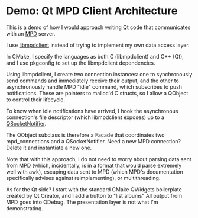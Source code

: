 # Demo: Qt MPD Client Architecture

This is a demo of how I would approach writing [Qt](https://www.qt.io/) code that communicates with an [MPD](https://www.musicpd.org/) server.

I use [libmpdclient](https://www.musicpd.org/libs/libmpdclient/) instead of trying to implement my own data access layer.

In CMake, I specify the languages as both C (libmpdclient) and C++ (Qt), and I use pkgconfig to set up the libmpdclient dependencies.

Using libmpdclient, I create two connection instances: one to synchronously send commands and immediately receive their output, and the other to asynchronously handle MPD "idle" command, which subscribes to push notifications. These are pointers to malloc'd C structs, so I allow a QObject to control their lifecycle.

To know when idle notifications have arrived, I hook the asynchronous connection's file descriptor (which libmpdclient exposes) up to a [QSocketNotifier](https://doc.qt.io/qt-5/qsocketnotifier.html).

The QObject subclass is therefore a Facade that coordinates two mpd_connections and a QSocketNotifier. Need a new MPD connection? Delete it and instantiate a new one.

Note that with this approach, I do not need to worry about parsing data sent from MPD (which, incidentally, is in a format that would parse extremely well with awk), escaping data sent to MPD (which MPD's documentation specifically advises against reimplementing), or multithreading.

As for the Qt side? I start with the standard CMake QWidgets boilerplate created by Qt Creator, and I add a button to "list albums" All output from MPD goes into QDebug. The presentation layer is not what I'm demonstrating.